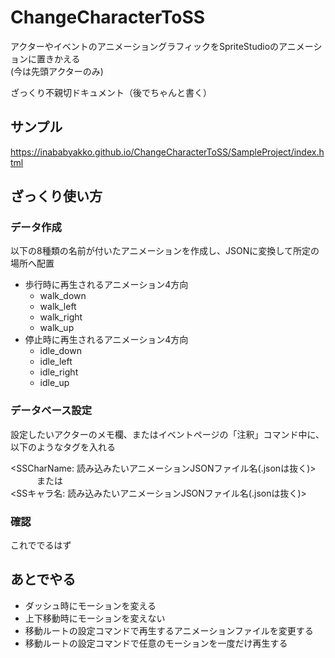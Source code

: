 # ChangeCharacterToSS

アクターやイベントのアニメーショングラフィックをSpriteStudioのアニメーションに置きかえる  
(今は先頭アクターのみ)

ざっくり不親切ドキュメント（後でちゃんと書く）

## サンプル

https://inababyakko.github.io/ChangeCharacterToSS/SampleProject/index.html

## ざっくり使い方

### データ作成

以下の8種類の名前が付いたアニメーションを作成し、JSONに変換して所定の場所へ配置

- 歩行時に再生されるアニメーション4方向
  - walk_down
  - walk_left
  - walk_right
  - walk_up
- 停止時に再生されるアニメーション4方向
  - idle_down
  - idle_left
  - idle_right
  - idle_up

### データベース設定

設定したいアクターのメモ欄、またはイベントページの「注釈」コマンド中に、以下のようなタグを入れる

<SSCharName: 読み込みたいアニメーションJSONファイル名(.jsonは抜く)>  
　　　または  
<SSキャラ名: 読み込みたいアニメーションJSONファイル名(.jsonは抜く)>

### 確認

これででるはず

## あとでやる

- ダッシュ時にモーションを変える
- 上下移動時にモーションを変えない
- 移動ルートの設定コマンドで再生するアニメーションファイルを変更する
- 移動ルートの設定コマンドで任意のモーションを一度だけ再生する
